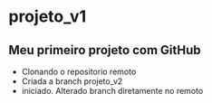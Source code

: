 # projeto_v1

## Meu primeiro projeto com GitHub
- Clonando o repositorio remoto
- Criada a branch projeto_v2 
- iniciado. Alterado branch diretamente no remoto
